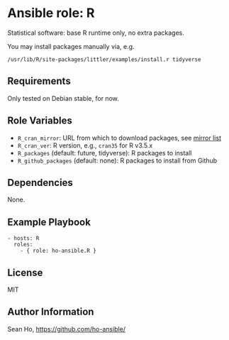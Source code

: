 # Ansible role: R
Statistical software: 
base R runtime only, no extra packages.

You may install packages manually via, e.g.
```
/usr/lib/R/site-packages/littler/examples/install.r tidyverse
```

## Requirements
Only tested on Debian stable, for now.

## Role Variables
+ `R_cran_mirror`: URL from which to download packages, see [mirror list](https://cran.r-project.org/mirrors.html)
+ `R_cran_ver`: R version, e.g., `cran35` for R v3.5.x
+ `R_packages` (default: future, tidyverse): R packages to install 
+ `R_github_packages` (default: none): R packages to install from Github

## Dependencies
None.

## Example Playbook

```
- hosts: R
  roles:
    - { role: ho-ansible.R }
```

## License
MIT

## Author Information
Sean Ho, https://github.com/ho-ansible/
